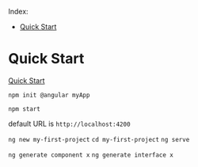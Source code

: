 Index:
- [Quick Start](#quick-start)

# Quick Start

[Quick Start](https://angular.io/quick-start)

`npm init @angular myApp`

`npm start`

default URL is `http://localhost:4200`

`ng new my-first-project`
`cd my-first-project`
`ng serve`

`ng generate component x`
`ng generate interface x`



